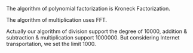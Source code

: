 The algorithm of polynomial factorization is Kroneck Factorization.

The algorithm of multiplication uses FFT.

Actually our algorithm of division support the degree of 10000, addition & subtraction & multiplication support 1000000. But considering Internet transportation, we set the limit 1000.
